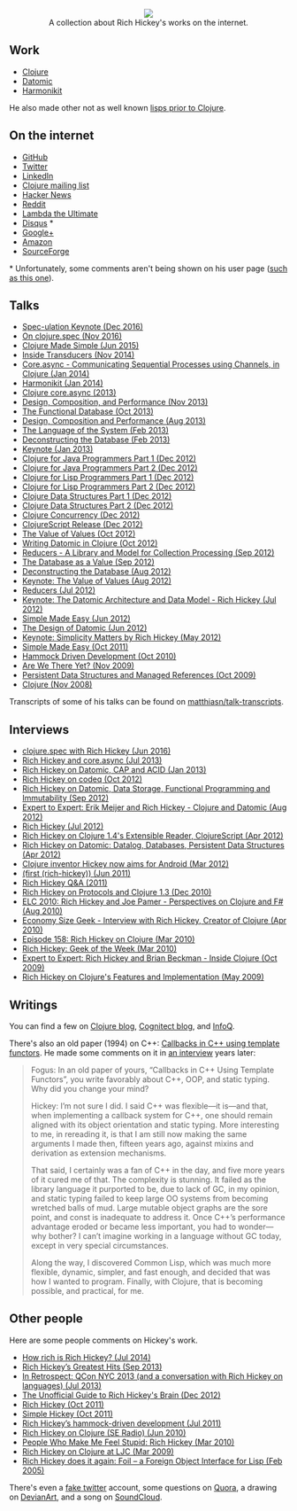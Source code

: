 <p align="center">
    <a href="#">
        <img src="cartoon/resized.png">
    </a>
    <br>
    A collection about Rich Hickey's works on the internet.
</p>

## Work

* [Clojure](https://github.com/clojure)
* [Datomic](https://github.com/Datomic)
* [Harmonikit](https://github.com/richhickey/harmonikit)

He also made other not as well known [lisps prior to Clojure](lisps).

## On the internet

* [GitHub](https://github.com/richhickey)
* [Twitter](https://twitter.com/richhickey)
* [LinkedIn](https://linkedin.com/in/richhickey)
* [Clojure mailing list](https://groups.google.com/forum/#!searchin/clojure/authorname$3A%22Rich$20Hickey%22)
* [Hacker News](https://news.ycombinator.com/user?id=richhickey)
* [Reddit](https://reddit.com/user/richhickey)
* [Lambda the Ultimate](http://lambda-the-ultimate.org/user/4980)
* [Disqus](https://disqus.com/by/richhickey) \*
* [Google+](https://plus.google.com/+RichHickey)
* [Amazon](http://amazon.com/lm/R3LG3ZBZS4GCTH)
* [SourceForge](http://sourceforge.net/u/rhickey/profile)

\* Unfortunately, some comments aren't being shown on his user page ([such as this one](http://jasonrudolph.com/blog/2011/08/09/programming-achievements-how-to-level-up-as-a-developer/#comment-287120251)).

## Talks

* [Spec-ulation Keynote (Dec 2016)](https://www.youtube.com/watch?v=oyLBGkS5ICk)
* [On clojure.spec (Nov 2016)](https://vimeo.com/195711510)
* [Clojure Made Simple (Jun 2015)](https://youtube.com/watch?v=VSdnJDO-xdg)
* [Inside Transducers (Nov 2014)](https://youtube.com/watch?v=4KqUvG8HPYo)
* [Core.async - Communicating Sequential Processes using Channels, in Clojure (Jan 2014)](http://infoq.com/presentations/core-async-clojure)
* [Harmonikit (Jan 2014)](https://youtube.com/watch?v=bhkdyCPYgLs)
* [Clojure core.async (2013)](http://infoq.com/presentations/clojure-core-async)
* [Design, Composition, and Performance (Nov 2013)](http://infoq.com/presentations/design-composition-performance-keynote)
* [The Functional Database (Oct 2013)](http://infoq.com/presentations/datomic-functional-database)
* [Design, Composition and Performance (Aug 2013)](http://infoq.com/presentations/Design-Composition-Performance)
* [The Language of the System (Feb 2013)](https://youtube.com/watch?v=ROor6_NGIWU)
* [Deconstructing the Database (Feb 2013)](http://infoq.com/presentations/Deconstructing-Database)
* [Keynote (Jan 2013)](https://youtube.com/watch?v=I5iNUtrYQSM)
* [Clojure for Java Programmers Part 1 (Dec 2012)](https://youtube.com/watch?v=P76Vbsk_3J0)
* [Clojure for Java Programmers Part 2 (Dec 2012)](https://youtube.com/watch?v=hb3rurFxrZ8)
* [Clojure for Lisp Programmers Part 1 (Dec 2012)](https://youtube.com/watch?v=cPNkH-7PRTk)
* [Clojure for Lisp Programmers Part 2 (Dec 2012)](https://youtube.com/watch?v=7mbcYxHO0nM)
* [Clojure Data Structures Part 1 (Dec 2012)](https://youtube.com/watch?v=ketJlzX-254)
* [Clojure Data Structures Part 2 (Dec 2012)](https://youtube.com/watch?v=sp2Zv7KFQQ0)
* [Clojure Concurrency (Dec 2012)](https://youtube.com/watch?v=dGVqrGmwOAw)
* [ClojureScript Release (Dec 2012)](https://youtube.com/watch?v=tVooR-dF_Ag)
* [The Value of Values (Oct 2012)](https://youtube.com/watch?v=-6BsiVyC1kM)
* [Writing Datomic in Clojure (Oct 2012)](http://infoq.com/presentations/Datomic)
* [Reducers - A Library and Model for Collection Processing (Sep 2012)](http://infoq.com/presentations/Clojure-Reducers)
* [The Database as a Value (Sep 2012)](http://infoq.com/presentations/Datomic-Database-Value)
* [Deconstructing the Database (Aug 2012)](https://youtube.com/watch?v=Cym4TZwTCNU)
* [Keynote: The Value of Values (Aug 2012)](http://infoq.com/presentations/Value-Values)
* [Reducers (Jul 2012)](https://vimeo.com/45561411)
* [Keynote: The Datomic Architecture and Data Model - Rich Hickey (Jul 2012)](https://vimeo.com/45136212)
* [Simple Made Easy (Jun 2012)](http://infoq.com/presentations/Simple-Made-Easy-QCon-London-2012)
* [The Design of Datomic (Jun 2012)](http://infoq.com/presentations/The-Design-of-Datomic)
* [Keynote: Simplicity Matters by Rich Hickey (May 2012)](https://youtube.com/watch?v=rI8tNMsozo0)
* [Simple Made Easy (Oct 2011)](http://infoq.com/presentations/Simple-Made-Easy)
* [Hammock Driven Development (Oct 2010)](https://youtube.com/watch?v=f84n5oFoZBc)
* [Are We There Yet? (Nov 2009)](http://infoq.com/presentations/Are-We-There-Yet-Rich-Hickey)
* [Persistent Data Structures and Managed References (Oct 2009)](http://infoq.com/presentations/Value-Identity-State-Rich-Hickey)
* [Clojure (Nov 2008)](http://infoq.com/presentations/hickey-clojure)

Transcripts of some of his talks can be found on [matthiasn/talk-transcripts](https://github.com/matthiasn/talk-transcripts/blob/master/Hickey_Rich/README.md).

## Interviews
* [clojure.spec with Rich Hickey (Jun 2016)](http://blog.cognitect.com/cognicast/103)
* [Rich Hickey and core.async (Jul 2013)](http://blog.cognitect.com/cognicast/035-rich-hickey-and-coreasync)
* [Rich Hickey on Datomic, CAP and ACID (Jan 2013)](http://infoq.com/interviews/hickey-datomic-cap)
* [Rich Hickey on codeq (Oct 2012)](http://blog.cognitect.com/cognicast/019-rich-hickey-codeq)
* [Rich Hickey on Datomic, Data Storage, Functional Programming and Immutability (Sep 2012)](http://infoq.com/interviews/hickey-datomic-functional)
* [Expert to Expert: Erik Meijer and Rich Hickey - Clojure and Datomic (Aug 2012)](https://channel9.msdn.com/posts/Expert-to-Expert-Erik-Meijer-and-Rich-Hickey-Clojure-and-Datomic)
* [Rich Hickey (Jul 2012)](http://blog.cognitect.com/cognicast/014-rich-hickey)
* [Rich Hickey on Clojure 1.4's Extensible Reader, ClojureScript (Apr 2012)](http://infoq.com/interviews/hickey-clojure-reader)
* [Rich Hickey on Datomic: Datalog, Databases, Persistent Data Structures (Apr 2012)](http://infoq.com/interviews/hickey-datomic)
* [Clojure inventor Hickey now aims for Android (Mar 2012)](http://infoworld.com/article/2619641/java/clojure-inventor-hickey-now-aims-for-android.html)
* [(first (rich-hickey)) (Jun 2011)](http://blog.fogus.me/2011/06/09/first-rich-hickey)
* [Rich Hickey Q&A (2011)](http://codequarterly.com/2011/rich-hickey)
* [Rich Hickey on Protocols and Clojure 1.3 (Dec 2010)](http://infoq.com/interviews/hickey-clojure-protocols)
* [ELC 2010: Rich Hickey and Joe Pamer - Perspectives on Clojure and F# (Aug 2010)](https://channel9.msdn.com/blogs/charles/emerging-langs-clojure-and-f)
* [Economy Size Geek - Interview with Rich Hickey, Creator of Clojure (Apr 2010)](http://linuxjournal.com/article/10708)
* [Episode 158: Rich Hickey on Clojure (Mar 2010)](http://se-radio.net/2010/03/episode-158-rich-hickey-on-clojure)
* [Rich Hickey: Geek of the Week (Mar 2010)](https://simple-talk.com/opinion/geek-of-the-week/rich-hickey-geek-of-the-week)
* [Expert to Expert: Rich Hickey and Brian Beckman - Inside Clojure (Oct 2009)](https://channel9.msdn.com/Shows/Going+Deep/Expert-to-Expert-Rich-Hickey-and-Brian-Beckman-Inside-Clojure)
* [Rich Hickey on Clojure's Features and Implementation (May 2009)](http://infoq.com/interviews/hickey-clojure)

## Writings

You can find a few on [Clojure blog](http://clojure.com/blog), [Cognitect blog](http://blog.cognitect.com/?author=53b41822e4b03d3e9732635e), and [InfoQ](http://infoq.com/author/Rich-Hickey#Articles).

There's also an old paper (1994) on C++: [Callbacks in C++ using template functors](http://tutok.sk/fastgl/callback.html).
He made some comments on it in [an interview](http://codequarterly.com/2011/rich-hickey) years later:

> Fogus: In an old paper of yours, “Callbacks in C++ Using Template Functors”, you write favorably about C++, OOP, and static typing. Why did you change your mind?
> 
> Hickey: I’m not sure I did. I said C++ was flexible—it is—and that, when implementing a callback system for C++, one should remain aligned with its object orientation and static typing. More interesting to me, in rereading it, is that I am still now making the same arguments I made then, fifteen years ago, against mixins and derivation as extension mechanisms.
> 
> That said, I certainly was a fan of C++ in the day, and five more years of it cured me of that. The complexity is stunning. It failed as the library language it purported to be, due to lack of GC, in my opinion, and static typing failed to keep large OO systems from becoming wretched balls of mud. Large mutable object graphs are the sore point, and const is inadequate to address it. Once C++’s performance advantage eroded or became less important, you had to wonder—why bother? I can’t imagine working in a language without GC today, except in very special circumstances.
> 
> Along the way, I discovered Common Lisp, which was much more flexible, dynamic, simpler, and fast enough, and decided that was how I wanted to program. Finally, with Clojure, that is becoming possible, and practical, for me.

## Other people

Here are some people comments on Hickey's work.

* [How rich is Rich Hickey? (Jul 2014)](http://bepsays.com/2014/07/08/how-rich-is-rich-hickey)
* [Rich Hickey’s Greatest Hits (Sep 2013)](https://changelog.com/rich-hickeys-greatest-hits)
* [In Retrospect: QCon NYC 2013 (and a conversation with Rich Hickey on languages) (Jul 2013)](http://richardminerich.com/2013/07/in-retrospect-qcon-nyc-2013-and-a-conversation-with-rich-hickey-on-languages)
* [The Unofficial Guide to Rich Hickey's Brain (Dec 2012)](http://flyingmachinestudios.com/programming/the-unofficial-guide-to-rich-hickeys-brain)
* [Rich Hickey  (Oct 2011)](http://martinsprogrammingblog.blogspot.com/2011/10/rich-hickey.html)
* [Simple Hickey (Oct 2011)](https://blog.8thlight.com/uncle-bob/2011/10/20/Simple-Hickey.html)
* [Rich Hickey’s hammock-driven development (Jul 2011)](http://tech.myemma.com/rich-hickeys-hammock-driven-development)
* [Rich Hickey on Clojure (SE Radio) (Jun 2010)](http://whiley.org/2010/06/23/rich-hickey-on-clojure-se-radio)
* [People Who Make Me Feel Stupid: Rich Hickey (Mar 2010)](http://littlehart.net/atthekeyboard/2010/03/03/people-who-make-me-feel-stupid-rich-hickey)
* [Rich Hickey on Clojure at LJC (Mar 2009)](http://alittlemadness.com/2009/03/17/rich-hickey-on-clojure-at-ljc)
* [Rich Hickey does it again: Foil – a Foreign Object Interface for Lisp (Feb 2005)](https://bobhutchison.wordpress.com/2005/02/25/rich-hickey-does-it-again-foil-a-foreign-object-interface-for-lisp)

There's even a [fake twitter](https://twitter.com/fakerichhickey) account, some questions on [Quora](https://quora.com/Rich-Hickey/all_questions?share=1), a drawing on [DevianArt](http://emareaf.deviantart.com/art/Rich-Hickey-321501046), and a song on [SoundCloud](https://soundcloud.com/meta-ex/power-to-complect).
